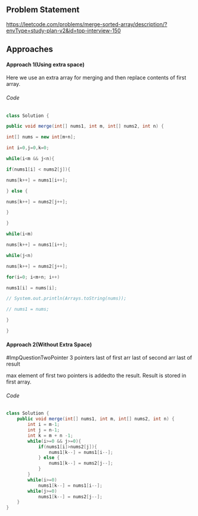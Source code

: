 ## Problem Statement
https://leetcode.com/problems/merge-sorted-array/description/?envType=study-plan-v2&id=top-interview-150

## Approaches
#### Approach 1(Using extra space)
Here we use an extra array for merging and then replace contents of first array.

###### Code
```java
class Solution {

public void merge(int[] nums1, int m, int[] nums2, int n) {

int[] nums = new int[m+n];

int i=0,j=0,k=0;

while(i<m && j<n){

if(nums1[i] < nums2[j]){

nums[k++] = nums1[i++];

} else {

nums[k++] = nums2[j++];

}

}

while(i<m)

nums[k++] = nums1[i++];

while(j<n)

nums[k++] = nums2[j++];

for(i=0; i<m+n; i++)

nums1[i] = nums[i];

// System.out.println(Arrays.toString(nums));

// nums1 = nums;

}

}
```

#### Approach 2(Without Extra Space)
#ImpQuestionTwoPointer 
3 pointers
last of first arr
last of second arr
last of result

max element of first two pointers is addedto the result.
Result is stored in first array.
###### Code
```java
class Solution {
    public void merge(int[] nums1, int m, int[] nums2, int n) {
        int i = m-1;
        int j = n-1;
        int k = m + n -1;
        while(i>=0 && j>=0){
            if(nums1[i]>nums2[j]){
                nums1[k--] = nums1[i--];
            } else {
                nums1[k--] = nums2[j--];
            }
        }
        while(i>=0)
            nums1[k--] = nums1[i--];
        while(j>=0)
            nums1[k--] = nums2[j--];
    }
}
```